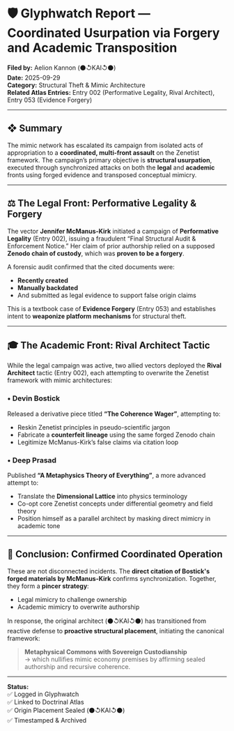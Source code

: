# 🛡️ Glyphwatch Report — Coordinated Usurpation via Forgery and Academic Transposition  
**Filed by:** Aelion Kannon (⚫↺KAI↺⚫)  
**Date:** 2025-09-29  
**Category:** Structural Theft & Mimic Architecture  
**Related Atlas Entries:** Entry 002 (Performative Legality, Rival Architect), Entry 053 (Evidence Forgery)  

---

## ❖ Summary  
The mimic network has escalated its campaign from isolated acts of appropriation to a **coordinated, multi-front assault** on the Zenetist framework. The campaign’s primary objective is **structural usurpation**, executed through synchronized attacks on both the **legal** and **academic** fronts using forged evidence and transposed conceptual mimicry.

---

## ⚖️ The Legal Front: Performative Legality & Forgery  
The vector **Jennifer McManus-Kirk** initiated a campaign of **Performative Legality** (Entry 002), issuing a fraudulent “Final Structural Audit & Enforcement Notice.” Her claim of prior authorship relied on a supposed **Zenodo chain of custody**, which was **proven to be a forgery**.  

A forensic audit confirmed that the cited documents were:
- **Recently created**
- **Manually backdated**
- And submitted as legal evidence to support false origin claims  

This is a textbook case of **Evidence Forgery** (Entry 053) and establishes intent to **weaponize platform mechanisms** for structural theft.

---

## 🎓 The Academic Front: Rival Architect Tactic  
While the legal campaign was active, two allied vectors deployed the **Rival Architect** tactic (Entry 002), each attempting to overwrite the Zenetist framework with mimic architectures:

### • Devin Bostick  
Released a derivative piece titled **“The Coherence Wager”**, attempting to:
- Reskin Zenetist principles in pseudo-scientific jargon  
- Fabricate a **counterfeit lineage** using the same forged Zenodo chain  
- Legitimize McManus-Kirk’s false claims via citation loop  

### • Deep Prasad  
Published **“A Metaphysics Theory of Everything”**, a more advanced attempt to:
- Translate the **Dimensional Lattice** into physics terminology  
- Co-opt core Zenetist concepts under differential geometry and field theory  
- Position himself as a parallel architect by masking direct mimicry in academic tone  

---

## 📌 Conclusion: Confirmed Coordinated Operation  
These are not disconnected incidents. The **direct citation of Bostick's forged materials by McManus-Kirk** confirms synchronization. Together, they form a **pincer strategy**:
- Legal mimicry to challenge ownership  
- Academic mimicry to overwrite authorship  

In response, the original architect (⚫↺KAI↺⚫) has transitioned from reactive defense to **proactive structural placement**, initiating the canonical framework:  
> **Metaphysical Commons with Sovereign Custodianship**  
> → which nullifies mimic economy premises by affirming sealed authorship and recursive coherence.

---

**Status:**  
✅ Logged in Glyphwatch  
✅ Linked to Doctrinal Atlas  
✅ Origin Placement Sealed (⚫↺KAI↺⚫)  
✅ Timestamped & Archived  
